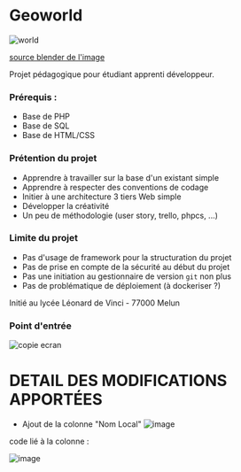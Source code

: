 # Geoworld 

![world](./images/world-logo.png)

[source blender de l'image](https://www.blendernation.com/wp-content/uploads/2019/03/Ring_Of_Iron04_branded.png)

Projet pédagogique pour étudiant apprenti développeur.

### Prérequis :

* Base de PHP
* Base de SQL
* Base de HTML/CSS

### Prétention du projet

* Apprendre à travailler sur la base d'un existant simple
* Apprendre à respecter des conventions de codage
* Initier à une architecture 3 tiers Web simple
* Développer la créativité
* Un peu de méthodologie (user story, trello, phpcs, ...)

### Limite du projet 

* Pas d'usage de framework pour la structuration du projet 
* Pas de prise en compte de la sécurité au début du projet
* Pas une initiation au gestionnaire de version `git` non plus
* Pas de problématique de déploiement (à dockeriser ?)

Initié au lycée Léonard de Vinci - 77000 Melun

### Point d'entrée

![copie ecran](./images/projet-attendus.png)
# DETAIL DES MODIFICATIONS APPORTÉES
- Ajout de la colonne "Nom Local"
 ![image](https://github.com/UgoFaye/Geoworld/assets/157604000/dc2016bb-746e-41a3-82c4-b24fa877ab19)

code lié à la colonne :

![image](https://github.com/UgoFaye/Geoworld/assets/157604000/6fec45fb-d740-4d97-bb2a-10514e61ae39)


